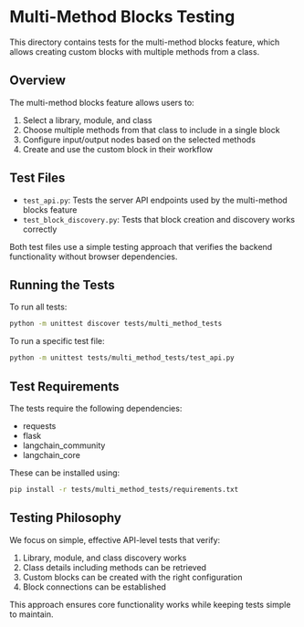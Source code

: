 # Multi-Method Blocks Testing

This directory contains tests for the multi-method blocks feature, which allows creating custom blocks with multiple methods from a class.

## Overview

The multi-method blocks feature allows users to:
1. Select a library, module, and class
2. Choose multiple methods from that class to include in a single block
3. Configure input/output nodes based on the selected methods
4. Create and use the custom block in their workflow

## Test Files

- `test_api.py`: Tests the server API endpoints used by the multi-method blocks feature
- `test_block_discovery.py`: Tests that block creation and discovery works correctly

Both test files use a simple testing approach that verifies the backend functionality without browser dependencies.

## Running the Tests

To run all tests:

```bash
python -m unittest discover tests/multi_method_tests
```

To run a specific test file:

```bash
python -m unittest tests/multi_method_tests/test_api.py
```

## Test Requirements

The tests require the following dependencies:
- requests
- flask
- langchain_community
- langchain_core

These can be installed using:

```bash
pip install -r tests/multi_method_tests/requirements.txt
```

## Testing Philosophy

We focus on simple, effective API-level tests that verify:

1. Library, module, and class discovery works
2. Class details including methods can be retrieved
3. Custom blocks can be created with the right configuration
4. Block connections can be established

This approach ensures core functionality works while keeping tests simple to maintain. 